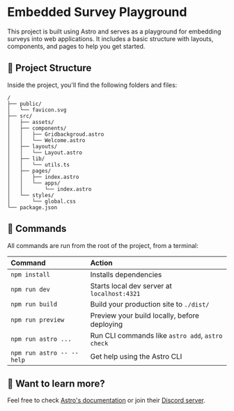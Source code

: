 # Embedded Survey Playground

This project is built using Astro and serves as a playground for embedding surveys into web applications. It includes a basic structure with layouts, components, and pages to help you get started.

## 🚀 Project Structure

Inside the project, you'll find the following folders and files:

```text
/
├── public/
│   └── favicon.svg
├── src/
│   ├── assets/
│   ├── components/
│   │   ├── Gridbackgroud.astro
│   │   └── Welcome.astro
│   ├── layouts/
│   │   └── Layout.astro
│   ├── lib/
│   │   └── utils.ts
│   ├── pages/
│   │   ├── index.astro
│   │   └── apps/
│   │       └── index.astro
│   └── styles/
│       └── global.css
└── package.json
```

## 🧞 Commands

All commands are run from the root of the project, from a terminal:

| Command                   | Action                                           |
| :------------------------ | :----------------------------------------------- |
| `npm install`             | Installs dependencies                            |
| `npm run dev`             | Starts local dev server at `localhost:4321`      |
| `npm run build`           | Build your production site to `./dist/`          |
| `npm run preview`         | Preview your build locally, before deploying     |
| `npm run astro ...`       | Run CLI commands like `astro add`, `astro check` |
| `npm run astro -- --help` | Get help using the Astro CLI                     |

## 👀 Want to learn more?

Feel free to check [Astro's documentation](https://docs.astro.build) or join their [Discord server](https://astro.build/chat).
